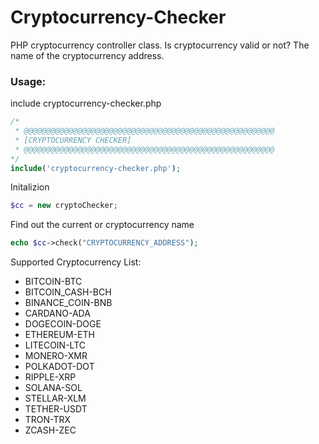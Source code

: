 # Cryptocurrency-Checker
PHP cryptocurrency controller class. Is cryptocurrency valid or not? The name of the cryptocurrency address.

### Usage:
include cryptocurrency-checker.php
```php
/*
 * @@@@@@@@@@@@@@@@@@@@@@@@@@@@@@@@@@@@@@@@@@@@@@@@@@@@@@@@
 * [CRYPTOCURRENCY CHECKER]
 * @@@@@@@@@@@@@@@@@@@@@@@@@@@@@@@@@@@@@@@@@@@@@@@@@@@@@@@@
*/
include('cryptocurrency-checker.php');
```
Initalizion
```php
$cc = new cryptoChecker;
```
Find out the current or cryptocurrency name
```php
echo $cc->check("CRYPTOCURRENCY_ADDRESS");
```
Supported Cryptocurrency List:
- BITCOIN-BTC
- BITCOIN_CASH-BCH
- BINANCE_COIN-BNB
- CARDANO-ADA
- DOGECOIN-DOGE
- ETHEREUM-ETH
- LITECOIN-LTC
- MONERO-XMR
- POLKADOT-DOT
- RIPPLE-XRP
- SOLANA-SOL
- STELLAR-XLM
- TETHER-USDT
- TRON-TRX
- ZCASH-ZEC
